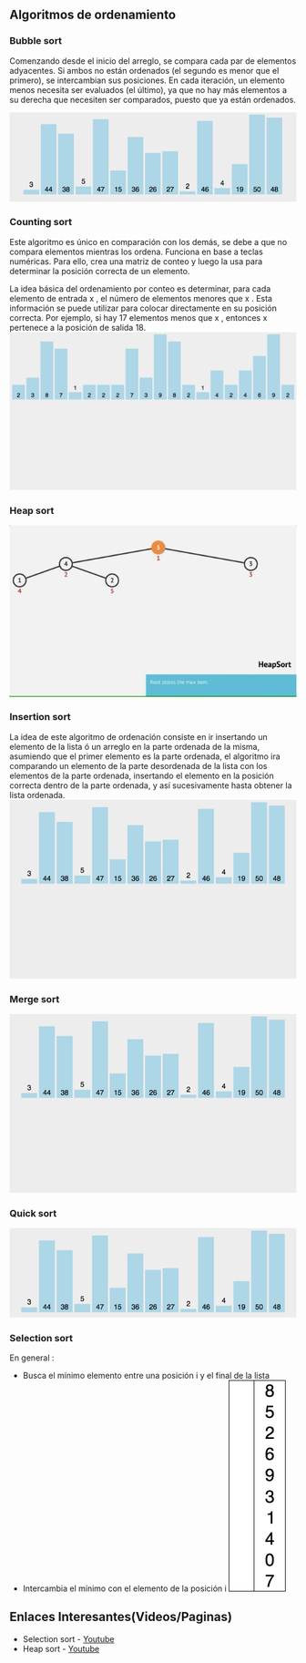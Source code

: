 ## Algoritmos de ordenamiento

### Bubble sort
Comenzando desde el inicio del arreglo, se compara cada par de elementos adyacentes. Si ambos no están ordenados (el segundo es menor que el primero), se intercambian sus posiciones. En cada iteración, un elemento menos necesita ser evaluados (el último), ya que no hay más elementos a su derecha que necesiten ser comparados, puesto que ya están ordenados.

![BubbleSort animation](/Practica01/images/+/bubble.gif)

### Counting sort
Este algoritmo es único en comparación con los demás, se debe a que no compara elementos mientras los ordena. Funciona en base a teclas numéricas. Para ello, crea una matriz de conteo y luego la usa para determinar la posición correcta de un elemento.

La idea básica del ordenamiento por conteo es determinar, para cada elemento de entrada x , el número de elementos menores que x . Esta información se puede utilizar para colocar directamente en su posición correcta. Por ejemplo, si hay 17 elementos menos que x , entonces x pertenece a la posición de salida 18.
![CountingSort animation](/Practica01/images/+/counting.gif)

### Heap sort
![HeapSort animation](/Practica01/images/+/heap.gif)

### Insertion sort
La idea de este algoritmo de ordenación consiste en ir insertando un elemento de la lista ó un arreglo en la parte ordenada de la misma, asumiendo que el primer elemento es la parte ordenada, el algoritmo ira comparando un elemento de la parte desordenada de la lista con los elementos de la parte ordenada, insertando el elemento en la posición correcta dentro de la parte ordenada, y así sucesivamente hasta obtener la lista ordenada.
![InsertionSort animation](/Practica01/images/+/insertion.gif)

### Merge sort
![MergeSort animation](/Practica01/images/+/merge.gif)

### Quick sort
![QuickSort animation](/Practica01/images/+/quick.gif)

### Selection sort
En general : 
 - Busca el mínimo elemento entre una posición i y el final de la lista
 - Intercambia el mínimo con el elemento de la posición i
![SelectionSort animation](/Practica01/images/+/selection.gif)

## Enlaces Interesantes(Videos/Paginas)
* Selection sort - [Youtube](https://www.youtube.com/watch?v=GUDLRan2DWM)
* Heap sort - [Youtube](https://www.youtube.com/watch?v=2DmK_H7IdTo)
